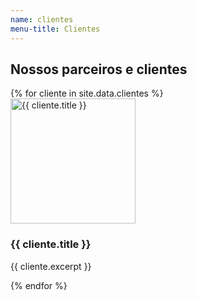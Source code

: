 ```yaml
---
name: clientes
menu-title: Clientes
---
```


<div class="wrapper">
    <h2>Nossos parceiros e clientes</h2>
    <div class="clientes-galeria slider no-js">
        {% for cliente in site.data.clientes %}
            <article data-grid="center spacing" class="slide cliente-item">
                <div data-cell="1of4" class="cliente-img">
                    <img src="{{ site.baseurl }}/img/clientes/{{ cliente.img }}" alt="{{ cliente.title }}" width="200">
                </div>
                <div data-cell="3of4" class="cliente-metadata">
                    <h3>{{ cliente.title }}</h3>
                    <p>{{ cliente.excerpt }}</p>
                </div>
            </article>
        {% endfor %}
    </div>
</div>

<script src="{{ site.baseurl }}/js/slider.js"></script>
<script>
(function(){
    var sliderControls = document.createElement('div');
    sliderControls.className = 'slider-controls';
    var slider = Slider({
        parentSelector: '.slider',
        childSelector: '.slide',
        duration: 4000,
        callback: function(slide, i) {
            var controls = sliderControls.querySelectorAll('.slider-bullet');
            Array.prototype.slice.call( controls ).forEach(function(bullet, b){
                if ( b === i ) {
                    bullet.classList.add( 'active' );
                }
                else {
                    bullet.classList.remove( 'active' );
                }
            });
        }
    });
    slider.parent.classList.remove('no-js');
    slider.parent.parentNode.appendChild(sliderControls);
    slider
        .play()
        .on('mouseover', function(e) { slider.pause(); })
        .on('mouseout', function(e) { slider.play(); });
    Array.prototype.slice.call(slider.children).forEach( function(slide, i){
        var bullet = document.createElement('div');
        bullet.className = 'slider-bullet';
        if (i === 0) bullet.classList.add('active');
        bullet.addEventListener('click', function() {
            slider.index = i;
            slider.compose();
        });
        sliderControls.appendChild(bullet);
    } );
    sliderControls.addEventListener('mouseover', function(){ slider.pause() });
    sliderControls.addEventListener('mouseout', function(){ slider.play() });
})()
</script>
